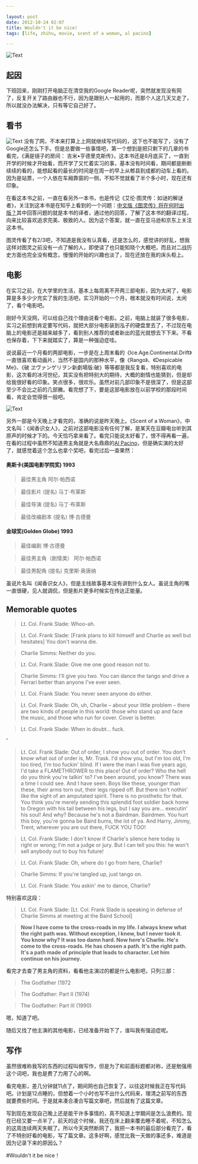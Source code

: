 ```yaml
---

layout: post
date: 2012-10-24 02:07
title: Wouldn't it be nice!
tags: [life, zhihu, movie, scent of a woman, al pacino]

---
```


![Text](https://dl.dropboxusercontent.com/u/24683331/blog_img/Wouldnt_it_be_nice.jpg)

## 起因
下班回来，刚刚打开电脑正在清空我的Google Reader呢，突然就发现没有网了，反复开关了路由器也不行，因为是跟别人一起用的，而那个人这几天又走了，所以就没办法解决，只有等它自己好了。

<!-- more -->

## 看书

![Text](https://dl.dropboxusercontent.com/u/24683331/blog_img/jimi_hendrix_quote.png)
没有了网，不本来打算上上网就继续写代码的，这下也不能写了，没有了Google还怎么下手。但是总要做一些事情吧，第一个想到是把只剩下的几章的书看完，《满是镜子的房间： 吉米•亨德里克斯传》，这本书还是8月底买了，一直到开学的时候才开始看，而开学了又忙着实习的事，基本没有时间看，期间都是断断续续的看的，能想起看的最长的时间是在周一的早上从郫县到成都的动车上看的。因为是站票，一个人依在车厢靠窗的一侧，不知不觉就看了半个多小时，现在还有印象。

<!-- ![Text](https://dl.dropboxusercontent.com/u/24683331/blog_img/Turing-Cipher-Final.jpg)  -->

在看这本书之前，一直在看另外一本书，也是传记《艾伦·图灵传：如谜的解谜者》，关注到这本书是在知乎上看到的一个问题：[中文版《图灵传》将在何时出版？](http://www.zhihu.com/question/20082161/answer/13915269)其中回答问题的就是本书的译者，通过他的回答，了解了这本书的翻译过程，向来比较喜欢追求完美、极致的人。因为这个答案，就一直在亚马逊和京东上关注这本书。 

图灵传看了有2/3吧，不知道是我没有认真看，还是怎么的，感觉讲的好乱，想我这样对图灵之前没有一点了解的人，即使读了也只能知晓个大概吧，而且对二战历史方面也完全没有概念，慢慢的开始的兴趣也淡了，现在还放在我的床头柜上。

## 电影
在实习之前，在大学里的生活，基本上每周离不开两三部电影，因为太闲了，电影算是多多少少充实了我的生活吧，实习开始的一个月，根本就没有时间说，太闲了，看个电影吧。

刚好今天没网，可以给自己找个理由说看个电影。之前，电脑上就装了很多电影，实习之前想到肯定要写代码，就把大部分电影装到泓子的硬盘里去了，不过现在电脑上的电影还是越来越多了，看到别人推荐的或者新出的蓝光就想去下下来。不看也保存着，下下来就踏实了，算是一种强迫症哇。

<!-- ![Text](https://dl.dropboxusercontent.com/u/24683331/blog_img/ice-age-continental-drift-movie-poster-8.jpg) -->

说说最近一个月看的两部电影，一步是在上周末看的《Ice.Age.Continental.Drift》一直很喜欢看动画片，当然不是国内的那种水平，像《Rango》、《Despicable Me》、《破 ヱヴァンゲリヲン新劇場版:破》等等都是我反复看，特别喜欢的电影，这次看的冰河世纪，其实没有把特别大的期待，大概的剧情也能猜到，但是却给我很好看的印象。笑点很多，很欢乐。虽然对前几部印象不是很深了，但是这部至少不会比之前的几部撇。看完想了下，要是这部电影放在以前学校的那段时间看，肯定会觉得很一般吧。

![Text](https://dl.dropboxusercontent.com/u/24683331/blog_img/tango-al-pacino-scent-of-the-woman.jpg) 

另外一部是今天晚上才看完的，准确的说是昨天晚上。《Scent of a Woman》，中文名叫：《闻香识女人》，之前对这部电影没有任何了解，是某天在豆瓣电台听到其原声的时候才下的。今天恰巧拿来看了。看完只能说太好看了，恨不得再看一遍，在看的过程中虽然不知道男主角就是大名鼎鼎的[Al Pacino](http://people.mtime.com/901967/)，但是确实演的太好了，就感觉着这个怎么也拿个奖吧，看完过后一查果然： 

#### 奥斯卡(美国电影学院奖)  1993

> 最佳男主角 阿尔·帕西诺

> 最佳影片 (提名) 马丁·布莱斯

> 最佳导演 (提名) 马丁·布莱斯

> 最佳改编剧本 (提名) 博·古德曼

<!-- more -->

#### 金球奖(Golden Globe)  1993

> 最佳编剧 博·古德曼

> 最佳男主角（剧情类） 阿尔·帕西诺

> 最佳男配角 (提名) 克里斯·奥唐纳

虽说片名叫《闻香识女人》，但是主线故事基本没有讲到什么女人。虽说主角的嘴一直很硬，见人就调侃，但是影片更多时候实在传达正能量。

## Memorable quotes

> Lt. Col. Frank Slade: Whoo-ah.

<!-- more -->

> Lt. Col. Frank Slade: [Frank plans to kill himself and Charlie as well but hesitates] You don't wanna die.

> Charlie Simms: Neither do you.

> Lt. Col. Frank Slade: Give me one good reason not to.

> Charlie Simms: I'll give you two. You can dance the tango and drive a Ferrari better than anyone I've ever seen.

> Lt. Col. Frank Slade: You never seen anyone do either.

<!-- more -->

> Lt. Col. Frank Slade: Oh, uh, Charlie – about your little problem – there are two kinds of people in this world: those who stand up and face the music, and those who run for cover. Cover is better.

<!-- more -->

> Lt. Col. Frank Slade: When in doubt… fuck.

<!-- more -->
'
> Lt. Col. Frank Slade: Out of order, I show you out of order. You don't know what out of order is, Mr. Trask. I'd show you, but I'm too old, I'm too tired, I'm too fuckin' blind. If I were the man I was five years ago, I'd take a FLAMETHROWER to this place! Out of order? Who the hell do you think you're talkin' to? I've been around, you know? There was a time I could see. And I have seen. Boys like these, younger than these, their arms torn out, their legs ripped off. But there isn't nothin' like the sight of an amputated spirit. There is no prosthetic for that. You think you're merely sending this splendid foot soldier back home to Oregon with his tail between his legs, but I say you are… executin' his soul! And why? Because he's not a Bairdman. Bairdmen. You hurt this boy, you're gonna be Baird bums, the lot of ya. And Harry, Jimmy, Trent, wherever you are out there, FUCK YOU TOO!

<!-- more -->

> Lt. Col. Frank Slade: I don't know if Charlie's silence here today is right or wrong; I'm not a judge or jury. But I can tell you this: he won't sell anybody out to buy his future!

<!-- more -->

> Lt. Col. Frank Slade: Oh, where do I go from here, Charlie?

> Charlie Simms: If you're tangled up, just tango on.

> Lt. Col. Frank Slade: You askin' me to dance, Charlie?

特别喜欢这段：

> Lt. Col. Frank Slade: [Lt. Col. Frank Slade is speaking in defense of Charlie Simms at meeting at the Baird School]

> **Now I have come to the cross-roads in my life. I always knew what the right path was. Without exception, I knew, but I never took it. You know why? It was too damn hard. Now here's Charlie. He's come to the cross-roads. He has chosen a path. It's the right path. It's a path made of principle that leads to character. Let him continue on his journey.**

看完才去查了男主角的资料，看看他主演过的都是什么电影吧，只列三部：

> The Godfather (1972

> The Godfather: Part Ⅱ (1974)

> The Godfather: Part III (1990)

嗯，知道了吧。

随后又找了他主演的其他电影，已经准备开始下了，谁叫我有强迫症呢。

## 写作
虽然很难称我写的东西的过程叫做写作，但是为了和前面标题都对称，还是勉强用这个词吧，我也是费了力用了心的啊。

看完电影，差几分钟就11点了，期间网也自己恢复了，以往这时候我正在写代码吧。计划是12点睡的，但想着一个小时也写不出什么代码来，理清之前写的东西就要费些时间。于是就来凑合凑合写篇文章吧，然后就有了这篇文章。

写到现在发现自己晚上还是能干许多事情的，真不知道上学期间是怎么浪费的。现在已经又要一点半了，前天的这个时候，我还在床上翻来覆去睡不着呢，不知怎么的这周连续两天失眠了。所以今天突然断网了，我把一本书的最后部分看完了，看了不特别好看的电影，写了篇文章。这多好啊，感觉比我一天做的事还多，难道是因为记录下来的原因么？

#Wouldn't it be nice！